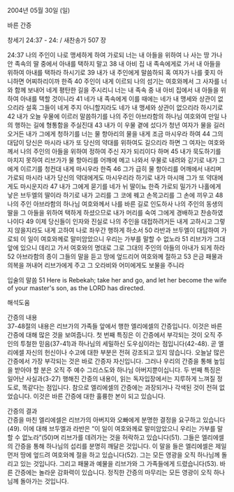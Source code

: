 2004년 05월 30일 (일)

바른 간증



창세기 24:37 - 24: / 새찬송가 507 장


24:37 나의 주인이 나로 맹세하게 하여 가로되 너는 내 아들을 위하여 나 사는 땅 가나안 족속의 딸 중에서 아내를 택하지 말고 38 내 아비 집 내 족속에게로 가서 내 아들을 위하여 아내를 택하라 하시기로 39 내가 내 주인에게 말씀하되 혹 여자가 나를 좇지 아니하면 어찌하리이까 한즉 40 주인이 내게 이르되 나의 섬기는 여호와께서 그 사자를 너와 함께 보내어 네게 평탄한 길을 주시리니 너는 내 족속 중 내 아비 집에서 내 아들을 위하여 아내를 택할 것이니라 41 네가 내 족속에게 이를 때에는 네가 내 맹세와 상관이 없으리라 설혹 그들이 네게 주지 아니할지라도 네가 내 맹세와 상관이 없으리라 하시기로 42 내가 오늘 우물에 이르러 말씀하기를 나의 주인 아브라함의 하나님 여호와여 만일 나의 행하는 길에 형통함을 주실진대 43 내가 이 우물 곁에 섰다가 청년 여자가 물을 길러 오거든 내가 그에게 청하기를 너는 물 항아리의 물을 내게 조금 마시우라 하여 44 그의 대답이 당신은 마시라 내가 또 당신의 약대를 위하여도 길으리라 하면 그 여자는 여호와께서 나의 주인의 아들을 위하여 정하여 주신 자가 되리이다 하며 45 내가 묵도하기를 마치지 못하여 리브가가 물 항아리를 어깨에 메고 나와서 우물로 내려와 긷기로 내가 그에게 이르기를 청컨대 내게 마시우라 한즉 46 그가 급히 물 항아리를 어깨에서 내리며 가로되 마시라 내가 당신의 약대에게도 마시우리라 하기로 내가 마시매 그가 또 약대에게도 마시운지라 47 내가 그에게 묻기를 네가 뉘 딸이뇨 한즉 가로되 밀가가 나홀에게 낳은 브두엘의 딸이라 하기로 내가 고리를 그 코에 꿰고 손목고리를 그 손에 끼우고 48 나의 주인 아브라함의 하나님 여호와께서 나를 바른 길로 인도하사 나의 주인의 동생의 딸을 그 아들을 위하여 택하게 하셨으므로 내가 머리를 숙여 그에게 경배하고 찬송하였나이다 49 이제 당신들이 인자와 진실로 나의 주인을 대접하려거든 내게 고하시고 그렇지 않을지라도 내게 고하여 나로 좌우간 행하게 하소서 50 라반과 브두엘이 대답하여 가로되 이 일이 여호와께로 말미암았으니 우리는 가부를 말할 수 없노라 51 리브가가 그대 앞에 있으니 데리고 가서 여호와의 명대로 그로 그대의 주인의 아들의 아내가 되게 하라 52 아브라함의 종이 그들의 말을 듣고 땅에 엎드리어 여호와께 절하고 53 은금 패물과 의복을 꺼내어 리브가에게 주고 그 오라비와 어미에게도 보물을 주니라 

입술의 말씀 
51 Here is Rebekah; take her and go, and let her become the wife of your master's son, as the LORD has directed.

해석도움





간증의 내용  
37-48절의 내용은 리브가의 가족들 앞에서 행한 엘리에셀의 간증입니다. 이것은 바른 간증에 대해 많은 것을 보여줍니다. 첫 번째 특징은 이 간증에서 부각되는 것이 오직 주인의 투철한 믿음(37-41)과 하나님의 세밀하신 도우심이라는 점입니다(42-48). 곧 엘리에셀 자신의 헌신이나 수고에 대한 부분은 전혀 강조되고 있지 않습니다. 오늘날 많은 간증에서 가장 부각되는 것은 바로 간증자 자신입니다. 그러나 우리의 간증을 통해 높임을 받아야 할 분은 오직 주 예수 그리스도와 하나님 아버지뿐이십니다. 두 번째 특징은 일어난 사실과(3-27) 행해진 간증의 내용이, 읽는 독자입장에서는 지루하게 느껴질 정도로, 똑같다는 점입니다. 참으로 엘리에셀의 간증에는 과장되거나 각색된 것이 전혀 없었습니다. 이것은 바른 간증에 대한 훌륭한 본이 되고 있습니다.  

간증의 결과  
간증을 마친 엘리에셀은 리브가의 아버지와 오빠에게 분명한 결정을 요구하고 있습니다(49). 이에 대해 브두엘과 라반은 “이 일이 여호와께로 말미암았으니 우리는 가부를 말할 수 없노라”(50)며 리브가를 데려가는 것을 허락하고 있습니다(51). 그들은 엘리에셀의 간증을 통해 하나님의 섭리를 분명히 깨달은 것입니다. 이 말을 들은 엘리에셀은 제일 먼저 땅에 엎드려 여호와께 절을 하고 있습니다(52). 그는 모든 영광을 오직 하나님께 돌리고 있는 것입니다. 그리고 패물과 예물을 리브가와 그 가족들에게 드렸습니다(53). 바른 간증에는 놀라운 감화력이 있습니다. 정직한 간증의 마무리는 모든 영광이 오직 하나님께 돌아가는 것입니다.